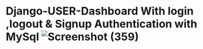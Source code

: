 # Django-USER-Dashboard With login ,logout & Signup Authentication with MySql ![Screenshot (359)](https://github.com/guna2313/Django-USER-Dashboard/assets/113575174/072fa8e5-a61e-4c13-b673-406ae3b2600c)
